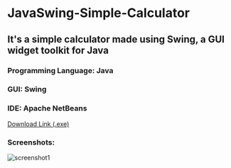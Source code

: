 # JavaSwing-Simple-Calculator

## It's a simple calculator made using Swing, a GUI widget toolkit for Java

### Programming Language: Java
### GUI: Swing
### IDE: Apache NetBeans

<a href="https://drive.google.com/file/d/1hVWQepnTShVVZrGjAaKLYEjaWdzV2xCl/view?usp=sharing">Download Link (.exe)</a>

### Screenshots:
![screenshot1](https://drive.google.com/uc?export=view&id=15fH-jnrAF-EqSh_xf5fqwAqMFPajDczW)
